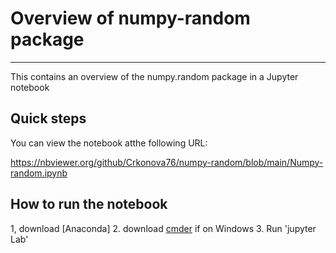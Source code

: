 # Overview of numpy-random package

***

This contains an overview of the numpy.random package in a Jupyter notebook

## Quick steps
 You can view the notebook atthe following URL:

 https://nbviewer.org/github/Crkonova76/numpy-random/blob/main/Numpy-random.ipynb

 
## How to run the notebook

1, download [Anaconda]
2. download [cmder]() if on Windows
3. Run 'jupyter Lab'
